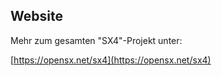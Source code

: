 ## Website

Mehr zum gesamten "SX4"-Projekt unter:

[https://opensx.net/sx4](https://opensx.net/sx4)

